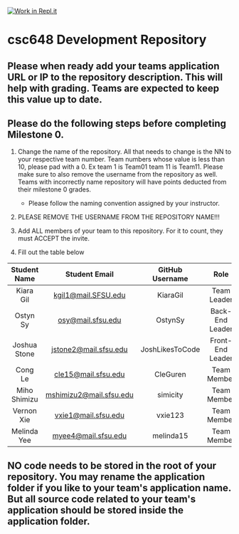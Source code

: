 [![Work in Repl.it](https://classroom.github.com/assets/work-in-replit-14baed9a392b3a25080506f3b7b6d57f295ec2978f6f33ec97e36a161684cbe9.svg)](https://classroom.github.com/online_ide?assignment_repo_id=4846139&assignment_repo_type=AssignmentRepo)
# csc648 Development Repository

## Please when ready add your teams application URL or IP to the repository description. This will help with grading. Teams are expected to keep this value up to date.

## Please do the following steps before completing Milestone 0.
1. Change the name of the repository. All that needs to change is the NN to your respective team number. Team numbers whose value is less than 10, please pad with a 0. Ex team 1 is Team01 team 11 is Team11. Please make sure to also remove the username from the repository as well. Teams with incorrectly name repository will have points deducted from their milestone 0 grades.
      - Please follow the naming convention assigned by your instructor.

1. PLEASE REMOVE THE USERNAME FROM THE REPOSITORY NAME!!!

2. Add ALL members of your team to this repository. For it to count, they must ACCEPT the invite.

3. Fill out the table below


| Student Name | Student Email | GitHub Username | Role |
|    :---:     |     :---:     |     :---:       | :---: |
| Kiara Gil      |  kgil1@mail.SFSU.edu              | KiaraGil                | Team Leader | 
| Ostyn Sy      | osy@mail.sfsu.edu               | OstynSy                | Back-End Leader | 
| Joshua Stone      |  jstone2@mail.sfsu.edu              | JoshLikesToCode                | Front-End Leader |
| Cong Le     | cle15@mail.sfsu.edu              | CleGuren                 | Team Member | 
| Miho Shimizu      | mshimizu2@mail.sfsu.edu              | simicity                | Team Member | 
| Vernon Xie      | vxie1@mail.sfsu.edu               | vxie123                | Team Member |
| Melinda Yee     | myee4@mail.sfsu.edu               | melinda15              | Team Member |

## NO code needs to be stored in the root of your repository. You may rename the application folder if you like to your team's application name. But all source code related to your team's application should be stored inside the application folder.
